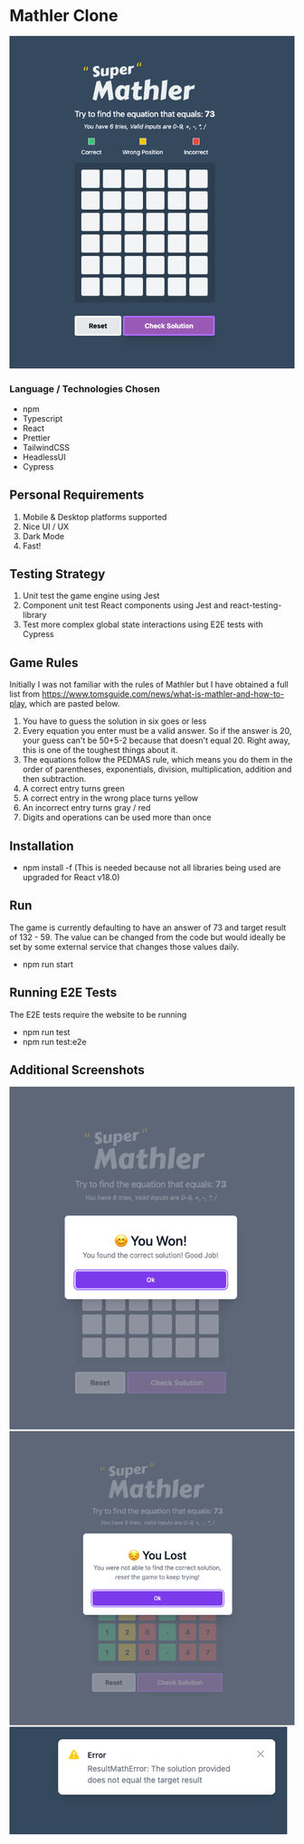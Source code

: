# Mathler Clone

![Fresh Screenshot](/screenshots/screenshot-fresh.png)

### Language / Technologies Chosen

- npm
- Typescript
- React
- Prettier
- TailwindCSS
- HeadlessUI
- Cypress

## Personal Requirements

1. Mobile & Desktop platforms supported
2. Nice UI / UX
3. Dark Mode
4. Fast!

## Testing Strategy

1. Unit test the game engine using Jest
2. Component unit test React components using Jest and react-testing-library
3. Test more complex global state interactions using E2E tests with Cypress

## Game Rules

Initially I was not familiar with the rules of Mathler but I have obtained a full list from https://www.tomsguide.com/news/what-is-mathler-and-how-to-play, which are pasted below.

1. You have to guess the solution in six goes or less
2. Every equation you enter must be a valid answer. So if the answer is 20, your guess can't be 50+5-2 because that doesn't equal 20. Right away, this is one of the toughest things about it.
3. The equations follow the PEDMAS rule, which means you do them in the order of parentheses, exponentials, division, multiplication, addition and then subtraction.
4. A correct entry turns green
5. A correct entry in the wrong place turns yellow
6. An incorrect entry turns gray / red
7. Digits and operations can be used more than once

## Installation

- npm install -f (This is needed because not all libraries being used are upgraded for React v18.0)

## Run

The game is currently defaulting to have an answer of 73 and target result of 132 - 59. The value can be changed from the code but would ideally be set by some external service that changes those values daily.

- npm run start

## Running E2E Tests

The E2E tests require the website to be running

- npm run test
- npm run test:e2e

## Additional Screenshots

![Win Screen Screenshot](/screenshots/screenshot-win-screen.png)
![Loss Screen Screenshot](/screenshots/screenshot-loss-screen.png)
![Alert Bubble Screenshot](/screenshots/screenshot-alert-bubble.png)
